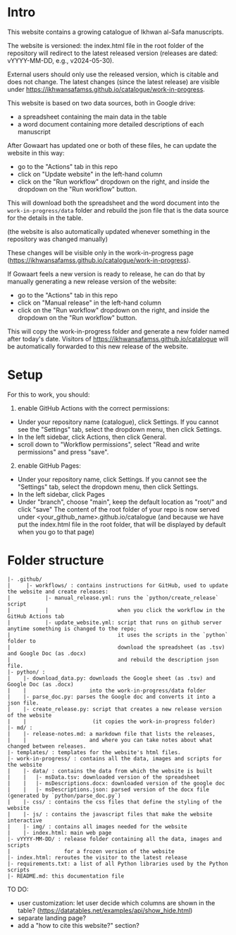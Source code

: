 # Intro

This website contains a growing catalogue of Ikhwan al-Safa manuscripts.

The website is versioned: the index.html file in the root folder of the repository 
will redirect to the latest released version (releases are dated: vYYYY-MM-DD, e.g., v2024-05-30).

External users should only use the released version, which is citable and does not change.
The latest changes (since the latest release) are visible under https://ikhwansafamss.github.io/catalogue/work-in-progress.

This website is based on two data sources, both in Google drive: 
* a spreadsheet containing the main data in the table
* a word document containing more detailed descriptions of each manuscript

After Gowaart has updated one or both of these files, he can update the website in this way:
* go to the "Actions" tab in this repo
* click on "Update website" in the left-hand column
* click on the "Run workflow" dropdown on the right, and inside the dropdown on the "Run workflow" button.

This will download both the spreadsheet and the word document
into the `work-in-progress/data` folder
and rebuild the json file that is the data source for the details in the table.

(the website is also automatically updated whenever something in the repository was changed manually)

These changes will be visible only in the work-in-progress page
(https://ikhwansafamss.github.io/catalogue/work-in-progress). 

If Gowaart feels a new version is ready to release, he can do that 
by manually generating a new release version of the website: 
* go to the "Actions" tab in this repo
* click on "Manual release" in the left-hand column
* click on the "Run workflow" dropdown on the right, and inside the dropdown on the "Run workflow" button.

This will copy the work-in-progress folder and generate a new folder
named after today's date. Visitors of https://ikhwansafamss.github.io/catalogue 
will be automatically forwarded to this new release of the website.

# Setup

For this to work, you should:

1. enable GitHub Actions with the correct permissions:

* Under your repository name (catalogue), click  Settings. If you cannot see the "Settings" tab, select the  dropdown menu, then click Settings.
* In the left sidebar, click  Actions, then click General.
* scroll down to "Workflow permissions", select "Read and write permissions" and press "save".

2. enable GitHub Pages:

* Under your repository name, click  Settings. If you cannot see the "Settings" tab, select the  dropdown menu, then click Settings.
* In the left sidebar, click  Pages
* Under "branch", choose "main", keep the default location as "root/"  and click "save"
The content of the root folder of your repo is now served under <your_github_name>.github.io/catalogue
(and because we have put the index.html file in the root folder, that will be displayed by default when you go to that page)

# Folder structure

```
|- .github/
|     |- workflows/ : contains instructions for GitHub, used to update the website and create releases:
|           |- manual_release.yml: runs the `python/create_release` script
|           |                      when you click the workflow in the GitHub Actions tab
|           |- update_website.yml: script that runs on github server anytime something is changed to the repo;
|                                  it uses the scripts in the `python` folder to
|                                  download the spreadsheet (as .tsv) and Google Doc (as .docx)
|                                  and rebuild the description json file.
|- python/ : 
|    |- download_data.py: downloads the Google sheet (as .tsv) and Google Doc (as .docx)
|    |                    into the work-in-progress/data folder
|    |- parse_doc.py: parses the Google doc and converts it into a json file.
|    |- create_release.py: script that creates a new release version of the website
|    |                     (it copies the work-in-progress folder)
|- md/ : 
|    |- release-notes.md: a markdown file that lists the releases,
|    |                    and where you can take notes about what changed between releases.
|- templates/ : templates for the website's html files.
|- work-in-progress/ : contains all the data, images and scripts for the website
|    |- data/ : contains the data from which the website is built
|    |   |- msData.tsv: downloaded version of the spreadsheet
|    |   |- msDescriptions.docx: downloaded version of the google doc
|    |   |- msDescriptions.json: parsed version of the docx file (generated by `python/parse_doc.py`)
|    |- css/ : contains the css files that define the styling of the website
|    |- js/ : contains the javascript files that make the website interactive
|    |- img/ : contains all images needed for the website
|    |- index.html: main web page
|- vYYYY-MM-DD/ : release folder containing all the data, images and scripts 
|                 for a frozen version of the website
|- index.html: reroutes the visitor to the latest release
|- requirements.txt: a list of all Python libraries used by the Python scripts
|- README.md: this documentation file
```

TO DO: 
* user customization: let user decide which columns are shown in the table? (https://datatables.net/examples/api/show_hide.html)
* separate landing page?
* add a "how to cite this website?" section?

